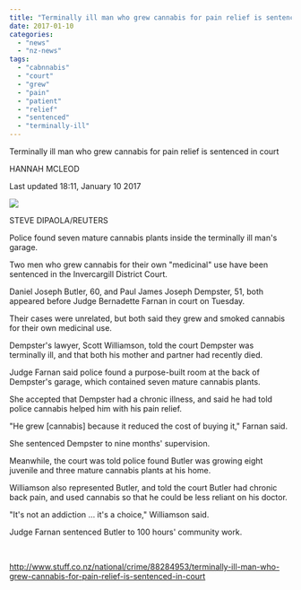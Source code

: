 ```yaml
---
title: "Terminally ill man who grew cannabis for pain relief is sentenced in court"
date: 2017-01-10
categories: 
  - "news"
  - "nz-news"
tags: 
  - "cabnnabis"
  - "court"
  - "grew"
  - "pain"
  - "patient"
  - "relief"
  - "sentenced"
  - "terminally-ill"
---
```


Terminally ill man who grew cannabis for pain relief is sentenced in court

HANNAH MCLEOD

Last updated 18:11, January 10 2017

![](/wp-content/uploads/2017/01/terminally-ill-mans-garage-300x169.jpg)

STEVE DIPAOLA/REUTERS

Police found seven mature cannabis plants inside the terminally ill man's garage.

Two men who grew cannabis for their own "medicinal" use have been sentenced in the Invercargill District Court.

Daniel Joseph Butler, 60, and Paul James Joseph Dempster, 51, both appeared before Judge Bernadette Farnan in court on Tuesday.

Their cases were unrelated, but both said they grew and smoked cannabis for their own medicinal use.

Dempster's lawyer, Scott Williamson, told the court Dempster was terminally ill, and that both his mother and partner had recently died.

Judge Farnan said police found a purpose-built room at the back of Dempster's garage, which contained seven mature cannabis plants.

She accepted that Dempster had a chronic illness, and said he had told police cannabis helped him with his pain relief.

"He grew \[cannabis\] because it reduced the cost of buying it," Farnan said.

She sentenced Dempster to nine months' supervision.

Meanwhile, the court was told police found Butler was growing eight juvenile and three mature cannabis plants at his home.

Williamson also represented Butler, and told the court Butler had chronic back pain, and used cannabis so that he could be less reliant on his doctor.

"It's not an addiction ... it's a choice," Williamson said.

Judge Farnan sentenced Butler to 100 hours' community work.

 

http://www.stuff.co.nz/national/crime/88284953/terminally-ill-man-who-grew-cannabis-for-pain-relief-is-sentenced-in-court
